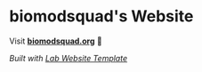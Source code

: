 
# biomodsquad's Website

Visit **[biomodsquad.org](http://biomodsquad.org)** 🚀

_Built with [Lab Website Template](https://greene-lab.gitbook.io/lab-website-template-docs)_

